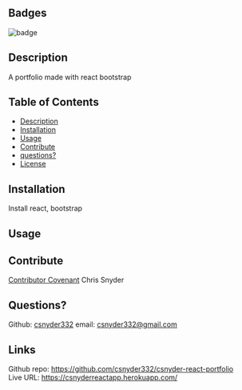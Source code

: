 
  ## Badges
  ![badge](https://img.shields.io/badge/license-Github,NPM-yellow)<br />
 
  ## Description
  A portfolio made with react bootstrap

  ## Table of Contents

  - [Description](#description)
  - [Installation](#installation)
  - [Usage](#usage)
  - [Contribute](#contribute)
  - [questions?](#Questions)
  - [License](#license)
  
  ## Installation
  Install react, bootstrap

  ## Usage
  

  ## Contribute
  [Contributor Covenant](https://www.contributor-covenant.org/)
  Chris Snyder

  ## Questions?
  
  Github: [csnyder332](https://github.com/csnyder332)
  email: csnyder332@gmail.com

  ## Links
  Github repo: https://github.com/csnyder332/csnyder-react-portfolio  
  Live URL: https://csnyderreactapp.herokuapp.com/  
  
  
  
